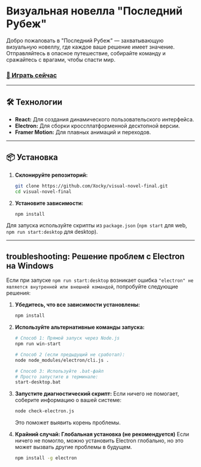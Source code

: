# Визуальная новелла "Последний Рубеж"

Добро пожаловать в "Последний Рубеж" — захватывающую визуальную новеллу, где каждое ваше решение имеет значение. Отправляйтесь в опасное путешествие, собирайте команду и сражайтесь с врагами, чтобы спасти мир.

### [🚀 Играть сейчас](https://xocky.github.io/visual-novel-final/)

---

## 🛠️ Технологии

-   **React:** Для создания динамического пользовательского интерфейса.
-   **Electron:** Для сборки кроссплатформенной десктопной версии.
-   **Framer Motion:** Для плавных анимаций и переходов.

---

## 📦 Установка

1.  **Склонируйте репозиторий:**
    ```bash
    git clone https://github.com/Xocky/visual-novel-final.git
    cd visual-novel-final
    ```

2.  **Установите зависимости:**
    ```bash
    npm install
    ```

Для запуска используйте скрипты из `package.json` (`npm start` для web, `npm run start:desktop` для desktop).

---

##  troubleshooting: Решение проблем с Electron на Windows

Если при запуске `npm run start:desktop` возникает ошибка `"electron" не является внутренней или внешней командой`, попробуйте следующие решения:

1.  **Убедитесь, что все зависимости установлены:**
    ```bash
    npm install
    ```

2.  **Используйте альтернативные команды запуска:**
    ```bash
    # Способ 1: Прямой запуск через Node.js
    npm run win-start

    # Способ 2 (если предыдущий не сработал):
    node node_modules/electron/cli.js .

    # Способ 3: Используйте .bat-файл
    # Просто запустите в терминале:
    start-desktop.bat
    ```

3.  **Запустите диагностический скрипт:**
    Если ничего не помогает, соберите информацию о вашей системе:
    ```bash
    node check-electron.js
    ```
    Это поможет выявить корень проблемы.

4.  **Крайний случай: Глобальная установка (не рекомендуется)**
    Если ничего не помогло, можно установить Electron глобально, но это может вызвать другие проблемы в будущем.
    ```bash
    npm install -g electron
    ```